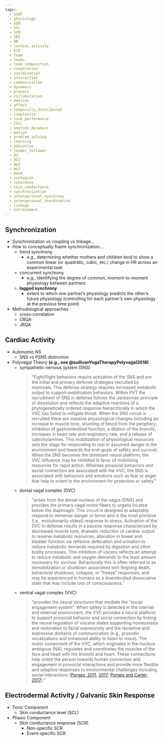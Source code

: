 ```yaml
---
tags:
  - iSAT
  - physiology
  - GSR
  - SCL
  - SCR
  - IBI
  - HR
  - cardiac_activity
  - ECG
  - team
  - teams
  - team_composition
  - cooperation
  - coordination
  - interaction
  - communication
  - dynamics
  - process
  - collaboration
  - emotion
  - affect
  - temporally_distributed
  - complexity
  - task_performance
  - CSCL
  - emotion_dynamics
  - motion
  - problem_solving
  - learning
  - education
  - leader_follower
  - AI
  - HCI
  - WoZ
  - HST
  - mood
  - contagion
  - coherence
  - skin_conductance
  - synchronization
  - interpersonal_synchrony
  - interpersonal_coordination
  - linkage
  - entrainment
---
```

## Synchronization
- Synchronization vs coupling vs linkage...
- How to conceptually frame synchronization...
	- trend synchrony
		- e.g., determining whether mothers and children tend to show a common linear (or quadratic, cubic, etc.) change in HR across an experimental task 
	- concurrent synchrony
		- e.g., identifying the degree of common, moment-to-moment physiology between partners
	- **lagged synchrony**
		- extent to which one partner’s physiology predicts the other’s future physiology (controlling for each partner’s own physiology at the previous time point)
- Methodological approaches
	- cross-correlation
	- CRQA
	- JRQA

## Cardiac Activity
- Autonomic NS
	- SNS vs PSNS distinction
- Polyvagal Theory **(e.g., see @sullivanYogaTherapyPolyvagal2018)**
	- sympathetic nervous system (SNS)
		> "Fight/flight behaviors require activation of the SNS and are the initial and primary defense strategies recruited by mammals. This defense strategy requires increased metabolic output to support mobilization behaviors. Within PVT the recruitment of SNS in defense follows the Jacksonian principle of dissolution and reflects the adaptive reactions of a phylogenetically ordered response hierarchically in which the VVC has failed to mitigate threat. When the SNS circuit is recruited there are massive physiological changes including an increase in muscle tone, shunting of blood from the periphery, inhibition of gastrointestinal function, a dilation of the bronchi, increases in heart rate and respiratory rate, and a release of catecholamines. This mobilization of physiological resources sets the stage for responding to real or assumed danger in the environment and towards the end-goals of safety and survival. When the SNS becomes the dominant neural platform, the VVC influence may be inhibited in favor of mobilizing resources for rapid action. Whereas prosocial behaviors and social connection are associated with the VVC, the SNS is associated with behaviors and emotions such as fear or anger that help to orient to the environment for protection or safety." 
	- dorsal vagal complex (DVC)
		> "arises from the dorsal nucleus of the vagus (DNX) and provides the primary vagal motor fibers to organs located below the diaphragm. This circuit is designed to adaptably respond to immense danger or terror and is the most primitive (i.e., evolutionarily oldest) response to stress. Activation of the DVC in defense results in a passive response characterized by decreased muscle tone, dramatic reduction of cardiac output to reserve metabolic resources, alteration in bowel and bladder function via reflexive defecation and urination to reduce metabolic demands required by digestion and other bodily processes. This inhibition of viscera reflects an attempt to reduce metabolic and oxygen demands to the least amount necessary for survival. Behaviorally this is often referred to as immobilization or shutdown associated with feigning death, behavioral shutdown, collapse, or “freeze” responses, and may be experienced in humans as a disembodied dissociative state that may include loss of consciousness."
	- ventral vagal complex (VVC)
		> "provides the neural structures that mediate the “social engagement system”. When safety is detected in the internal and external environment, the VVC provides a neural platform to support prosocial behavior and social connection by linking the neural regulation of visceral states supporting homeostasis and restoration to facial expressivity and the receptive and expressive domains of communication (e.g., prosodic vocalizations and enhanced ability to listen to voice). The motor component of the VVC, which originates in the nucleus ambiguus (NA), regulates and coordinates the muscles of the face and head with the bronchi and heart. These connections help orient the person towards human connection and engagement in prosocial interactions and provide more flexible and adaptive responses to environmental challenges including social interactions ([Porges, 2011](https://www.frontiersin.org/journals/human-neuroscience/articles/10.3389/fnhum.2018.00067/full#B54), [2017](https://www.frontiersin.org/journals/human-neuroscience/articles/10.3389/fnhum.2018.00067/full#B55); [Porges and Carter, 2017](https://www.frontiersin.org/journals/human-neuroscience/articles/10.3389/fnhum.2018.00067/full#B56))."

## Electrodermal Activity / Galvanic Skin Response
- Tonic Component
	- Skin conductance level (SCL)
- Phasic Component
	- Skin conductance response (SCR)
		- Non-specific SCR
		- Event-specific SCR
